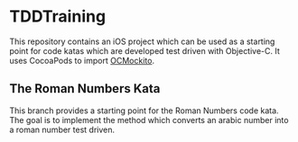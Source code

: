 # TDDTraining
This repository contains an iOS project which can be used as a starting point for code katas which are developed test driven with Objective-C. It uses CocoaPods to import [OCMockito](https://github.com/jonreid/OCMockito).

## The Roman Numbers Kata
This branch provides a starting point for the Roman Numbers code kata.
The goal is to implement the method which converts an arabic number into a roman number test driven.
